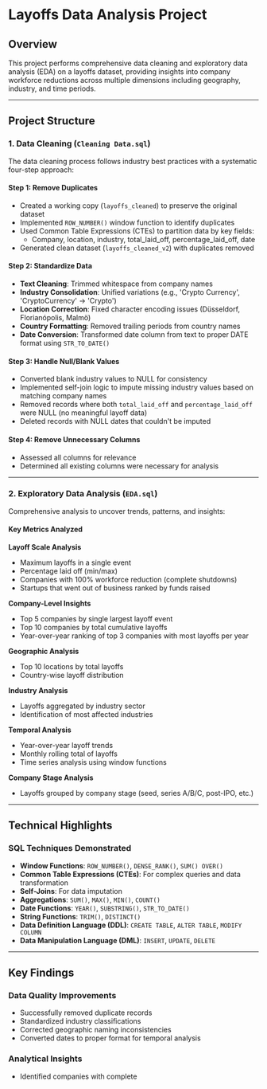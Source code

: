 # Layoffs Data Analysis Project

## Overview
This project performs comprehensive data cleaning and exploratory data analysis (EDA) on a layoffs dataset, providing insights into company workforce reductions across multiple dimensions including geography, industry, and time periods.

---

## Project Structure

### 1. Data Cleaning (`Cleaning Data.sql`)

The data cleaning process follows industry best practices with a systematic four-step approach:

#### **Step 1: Remove Duplicates**
- Created a working copy (`layoffs_cleaned`) to preserve the original dataset
- Implemented `ROW_NUMBER()` window function to identify duplicates
- Used Common Table Expressions (CTEs) to partition data by key fields:
  - Company, location, industry, total_laid_off, percentage_laid_off, date
- Generated clean dataset (`layoffs_cleaned_v2`) with duplicates removed

#### **Step 2: Standardize Data**
- **Text Cleaning**: Trimmed whitespace from company names
- **Industry Consolidation**: Unified variations (e.g., 'Crypto Currency', 'CryptoCurrency' → 'Crypto')
- **Location Correction**: Fixed character encoding issues (Düsseldorf, Florianópolis, Malmö)
- **Country Formatting**: Removed trailing periods from country names
- **Date Conversion**: Transformed date column from text to proper DATE format using `STR_TO_DATE()`

#### **Step 3: Handle Null/Blank Values**
- Converted blank industry values to NULL for consistency
- Implemented self-join logic to impute missing industry values based on matching company names
- Removed records where both `total_laid_off` and `percentage_laid_off` were NULL (no meaningful layoff data)
- Deleted records with NULL dates that couldn't be imputed

#### **Step 4: Remove Unnecessary Columns**
- Assessed all columns for relevance
- Determined all existing columns were necessary for analysis

---

### 2. Exploratory Data Analysis (`EDA.sql`)

Comprehensive analysis to uncover trends, patterns, and insights:

#### Key Metrics Analyzed

**Layoff Scale Analysis**
- Maximum layoffs in a single event
- Percentage laid off (min/max)
- Companies with 100% workforce reduction (complete shutdowns)
- Startups that went out of business ranked by funds raised

**Company-Level Insights**
- Top 5 companies by single largest layoff event
- Top 10 companies by total cumulative layoffs
- Year-over-year ranking of top 3 companies with most layoffs per year

**Geographic Analysis**
- Top 10 locations by total layoffs
- Country-wise layoff distribution

**Industry Analysis**
- Layoffs aggregated by industry sector
- Identification of most affected industries

**Temporal Analysis**
- Year-over-year layoff trends
- Monthly rolling total of layoffs
- Time series analysis using window functions

**Company Stage Analysis**
- Layoffs grouped by company stage (seed, series A/B/C, post-IPO, etc.)

---

## Technical Highlights

### SQL Techniques Demonstrated
- **Window Functions**: `ROW_NUMBER()`, `DENSE_RANK()`, `SUM() OVER()`
- **Common Table Expressions (CTEs)**: For complex queries and data transformation
- **Self-Joins**: For data imputation
- **Aggregations**: `SUM()`, `MAX()`, `MIN()`, `COUNT()`
- **Date Functions**: `YEAR()`, `SUBSTRING()`, `STR_TO_DATE()`
- **String Functions**: `TRIM()`, `DISTINCT()`
- **Data Definition Language (DDL)**: `CREATE TABLE`, `ALTER TABLE`, `MODIFY COLUMN`
- **Data Manipulation Language (DML)**: `INSERT`, `UPDATE`, `DELETE`

---

## Key Findings

### Data Quality Improvements
- Successfully removed duplicate records
- Standardized industry classifications
- Corrected geographic naming inconsistencies
- Converted dates to proper format for temporal analysis

### Analytical Insights
- Identified companies with complete
